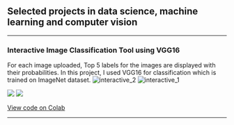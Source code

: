 ## Selected projects in data science, machine learning and computer vision

---

### Interactive Image Classification Tool using VGG16

For each image uploaded, Top 5 labels for the images are displayed with their probabilities. In this project, I used VGG16 for classification which is trained on ImageNet dataset.
![interactive_2](https://github.com/RiyaChhikara/RiyaChhikara.github.io/assets/115228191/c1feeea7-4ef4-4941-a51e-d2b4eb64cc37)
![interactive_1](https://github.com/RiyaChhikara/RiyaChhikara.github.io/assets/115228191/c611b3b5-9dca-4eeb-aeab-0c6055a703cf)

[![](https://img.shields.io/badge/Python-white?logo=Python)](#) [![](https://img.shields.io/badge/Jupyter-white?logo=Jupyter)](#)

[View code on Colab](https://colab.research.google.com/drive/1c1vrtcP-dPXyx8yLOV-eZ-41zp8xFooc?usp=sharing)

---
